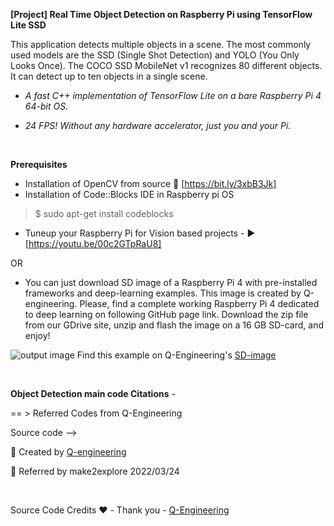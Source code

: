 **[Project] Real Time Object Detection on Raspberry Pi using TensorFlow Lite SSD**  

This application detects multiple objects in a scene. The most commonly used models are the SSD (Single Shot Detection) and YOLO (You Only Looks Once). The COCO SSD MobileNet v1 recognizes 80 different objects. It can detect up to ten objects in a single scene. 

-  <em> A fast C++ implementation of TensorFlow Lite on a bare Raspberry Pi 4 64-bit OS.</em>  

-  <em> 24 FPS! Without any hardware accelerator, just you and your Pi. </em> 

<br>  

**Prerequisites**  
- Installation of OpenCV from source                    🔗  [https://bit.ly/3xbB3Jk]  
- Installation of Code::Blocks IDE in Raspberry pi OS  
> $ sudo apt-get install codeblocks  
- Tuneup your Raspberry Pi for Vision based projects - ▶️  [https://youtu.be/00c2GTpRaU8]  

OR  

- You can just download SD image of a Raspberry Pi 4 with pre-installed frameworks and deep-learning
examples. This image is created by Q-engineering. Please, find a complete working Raspberry Pi 4 dedicated to deep learning on following GitHub page link. Download the zip file from our GDrive site, unzip and flash the image on a 16 GB SD-card, and enjoy!  

![output image](https://qengineering.eu/images/SDcard16GB_tiny.jpg) Find this example on Q-Engineering's [SD-image](https://github.com/Qengineering/RPi-image)

<br>

**Object Detection main code Citations** -  
  
== > Referred Codes from Q-Engineering  
  
Source code -->   

📎 Created by [Q-engineering](https://qengineering.eu)  
    
📎 Referred by make2explore 2022/03/24  

<br>  
  
Source Code Credits ❤️ -  Thank you - [Q-Engineering](https://qengineering.eu)  